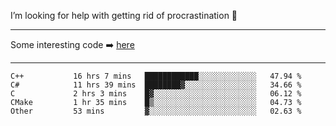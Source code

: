 I’m looking for help with getting rid of procrastination 🤔

-----

Some interesting code :arrow_right: [here](https://github.com/zhen8838/playground)

-----

<!--START_SECTION:waka-->

```text
C++           16 hrs 7 mins   ████████████░░░░░░░░░░░░░   47.94 %
C#            11 hrs 39 mins  ████████▓░░░░░░░░░░░░░░░░   34.66 %
C             2 hrs 3 mins    █▓░░░░░░░░░░░░░░░░░░░░░░░   06.12 %
CMake         1 hr 35 mins    █▒░░░░░░░░░░░░░░░░░░░░░░░   04.73 %
Other         53 mins         ▓░░░░░░░░░░░░░░░░░░░░░░░░   02.63 %
```

<!--END_SECTION:waka-->

<!--
**zhen8838/zhen8838** is a ✨ _special_ ✨ repository because its `README.md` (this file) appears on your GitHub profile.

Here are some ideas to get you started:

- 🔭 I’m currently working on ...
- 🌱 I’m currently learning ...
- 👯 I’m looking to collaborate on ...
 ...
- 💬 Ask me about ...
- 📫 How to reach me: ...
- 😄 Pronouns: ...
- ⚡ Fun fact: ...
-->
